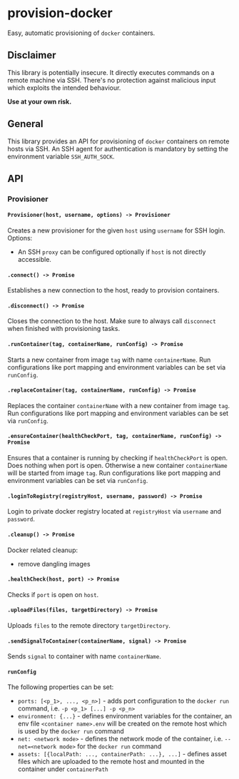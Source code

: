 # provision-docker

Easy, automatic provisioning of `docker` containers.

## **Disclaimer**

This library is potentially insecure. It directly executes commands on a remote machine via SSH.
There's no protection against malicious input which exploits the intended behaviour.

**Use at your own risk.**

## General

This library provides an API for provisioning of `docker` containers on remote hosts via SSH. An SSH agent for
authentication is mandatory by setting the environment variable `SSH_AUTH_SOCK`.

## API

### Provisioner

#### `Provisioner(host, username, options) -> Provisioner`

Creates a new provisioner for the given `host` using `username` for SSH login.
Options:
* An SSH `proxy` can be configured optionally if `host` is not
directly accessible.

#### `.connect() -> Promise`

Establishes a new connection to the host, ready to provision containers.

#### `.disconnect() -> Promise`

Closes the connection to the host. Make sure to always call `disconnect` when finished with provisioning tasks.

#### `.runContainer(tag, containerName, runConfig) -> Promise`

Starts a new container from image `tag` with name `containerName`. Run configurations like port mapping and environment
variables can be set via `runConfig`.

#### `.replaceContainer(tag, containerName, runConfig) -> Promise`

Replaces the container `containerName` with a new container from image `tag`. Run configurations like port mapping and
environment variables can be set via `runConfig`.

#### `.ensureContainer(healthCheckPort, tag, containerName, runConfig) -> Promise`

Ensures that a container is running by checking if `healthCheckPort` is open. Does nothing when port is open. Otherwise
a new container `containerName` will be started from image `tag`. Run configurations like port mapping and environment
variables can be set via `runConfig`.

#### `.loginToRegistry(registryHost, username, password) -> Promise`

Login to private docker registry located at `registryHost` via `username` and `password`.

#### `.cleanup() -> Promise`

Docker related cleanup:
* remove dangling images

#### `.healthCheck(host, port) -> Promise`

Checks if `port` is open on `host`.

#### `.uploadFiles(files, targetDirectory) -> Promise`

Uploads `files` to the remote directory `targetDirectory`.

#### `.sendSignalToContainer(containerName, signal) -> Promise`

Sends `signal` to container with name `containerName`.

#### `runConfig`

The following properties can be set:
* `ports: [<p_1>, ..., <p_n>]` - adds port configuration to the `docker run` command, i.e. `-p <p_1> [...] -p <p_n>`
* `environment: {...}` - defines environment variables for the container, an env file `<container name>.env` will be
created on the remote host which is used by the `docker run` command
* `net: <network mode>` - defines the network mode of the container, i.e. `--net=<network mode>` for the `docker run`
command
* `assets: [{localPath: ..., containerPath: ...}, ...]` - defines asset files which are uploaded to the remote host and
mounted in the container under `containerPath`
